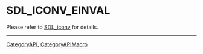# SDL_ICONV_EINVAL

Please refer to [SDL_iconv](SDL_iconv) for details.

----
[CategoryAPI](CategoryAPI), [CategoryAPIMacro](CategoryAPIMacro)

